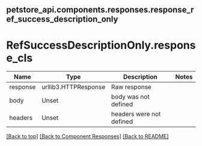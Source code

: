 <a name="top"></a>
## petstore_api.components.responses.response_ref_success_description_only
# <a id="response_ref_success_description_onlyresponse_cls" >RefSuccessDescriptionOnly.response_cls</a>
Name | Type | Description  | Notes
------------- | ------------- | ------------- | -------------
response | urllib3.HTTPResponse | Raw response |
body | Unset | body was not defined |
headers | Unset | headers were not defined |

[[Back to top]](#top) [[Back to Component Responses]](../../../README.md#Component-Responses) [[Back to README]](../../../README.md)
